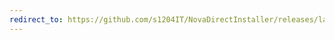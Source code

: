 ```yaml
---
redirect_to: https://github.com/s1204IT/NovaDirectInstaller/releases/latest/download/app-release.apk
---
```

